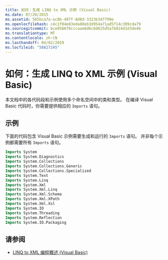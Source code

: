 ```yaml
---
title: 如何：生成 LINQ to XML 示例 (Visual Basic)
ms.date: 07/20/2015
ms.assetid: 565bca7a-ac8b-497f-8d8d-3323b3d7799e
ms.openlocfilehash: c4c1f04e83eda88eb3d954a71ad5f14c309cda79
ms.sourcegitcommit: bce0586f0cccaae6d6cbd625d5a7b824d1d3de4b
ms.translationtype: MT
ms.contentlocale: zh-CN
ms.lasthandoff: 04/02/2019
ms.locfileid: "58827245"
---
```

# <a name="how-to-build-linq-to-xml-examples-visual-basic"></a>如何：生成 LINQ to XML 示例 (Visual Basic)
本文档中的各代码段和示例使用多个命名空间中的类和类型。 在编译 Visual Basic 代码时，你需要提供相应的 `Imports` 语句。  
  
## <a name="example"></a>示例  
 下面的代码包含 Visual Basic 示例需要生成和运行的 `Imports` 语句。 并非每个示例都需要所有 `Imports` 语句。  
  
```vb  
Imports System  
Imports System.Diagnostics  
Imports System.Collections  
Imports System.Collections.Generic  
Imports System.Collections.Specialized  
Imports System.Text  
Imports System.Linq  
Imports System.Xml  
Imports System.Xml.Linq  
Imports System.Xml.Schema  
Imports System.Xml.XPath  
Imports System.Xml.Xsl  
Imports System.IO  
Imports System.Threading  
Imports System.Reflection  
Imports System.IO.Packaging  
```  
  
## <a name="see-also"></a>请参阅

- [LINQ to XML 编程概述 (Visual Basic)](../../../../visual-basic/programming-guide/concepts/linq/linq-to-xml-programming-overview.md)
